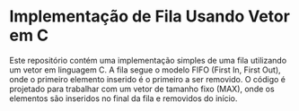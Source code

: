 # Implementação de Fila Usando Vetor em C
Este repositório contém uma implementação simples de uma fila utilizando um vetor em linguagem C. A fila segue o modelo FIFO (First In, First Out), onde o primeiro elemento inserido é o primeiro a ser removido. O código é projetado para trabalhar com um vetor de tamanho fixo (MAX), onde os elementos são inseridos no final da fila e removidos do início.
